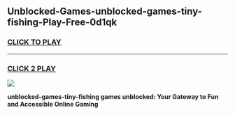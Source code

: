 
## Unblocked-Games-unblocked-games-tiny-fishing-Play-Free-0d1qk
<h3>
<a href="https://premium76.site?title=unblocked-games-tiny-fishing&ref=22A">CLICK TO PLAY</a></h3>
<hr>

<h3>
<a href="https://premium76.site?title=unblocked-games-tiny-fishing&ref=22A">CLICK 2 PLAY</a>
  
</h3>

<a href="https://premium76.site?title=unblocked-games-tiny-fishing&ref=22A"><img src="https://clearcache.store/games.png"></a>


**unblocked-games-tiny-fishing games unblocked: Your Gateway to Fun and Accessible Online Gaming**
